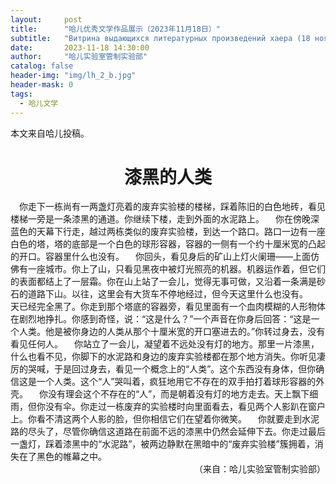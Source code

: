 ```yaml
---
layout:     post
title:      "哈儿优秀文学作品展示（2023年11月18日）"
subtitle:   "Витрина выдающихся литературных произведений хаера (18 ноября 2023 г.)"
date:       2023-11-18 14:30:00
author:     "哈儿实验室管制实验部"
catalog: false
header-img: "img/lh_2_b.jpg"
header-mask: 0
tags:
  - 哈儿文学
---
```


本文来自哈儿投稿。
<div style="text-align: center"><h1>漆黑的人类</h1></div>
&ensp;&ensp;你走下一栋尚有一两盏灯亮着的废弃实验楼的楼梯，踩着陈旧的白色地砖，看见楼梯一旁是一条漆黑的通道。你继续下楼，走到外面的水泥路上。  
&ensp;&ensp;你在傍晚深蓝色的天幕下行走，越过两栋类似的废弃实验楼，到达一个路口。路口一边有一座白色的塔，塔的底部是一个白色的球形容器，容器的一侧有一个约十厘米宽的凸起的开口。容器里什么也没有。  
&ensp;&ensp;你回头，看见身后的矿山上灯火阑珊——上面仿佛有一座城市。你上了山，只看见黑夜中被灯光照亮的机器。机器运作着，但它们的表面都结上了一层霜。你在山上站了一会儿，觉得无事可做，又沿着一条满是砂石的道路下山。以往，这里会有大货车不停地经过，但今天这里什么也没有。  
&ensp;&ensp;天已经完全黑了。你走到那个塔底的容器旁，看见里面有一个血肉模糊的人形物体在剧烈地挣扎。你感到奇怪，说：“这是什么？”一个声音在你身后回答：“这是一个人类。他是被你身边的人类从那个十厘米宽的开口塞进去的。”你转过身去，没有看见任何人。  
&ensp;&ensp;你站立了一会儿，凝望着不远处没有灯的地方。那里一片漆黑，什么也看不见，你脚下的水泥路和身边的废弃实验楼都在那个地方消失。你听见凄厉的哭喊，于是回过身去，看见一个概念上的“人类”。这个东西没有身体，但你确信这是一个人类。这个“人”哭叫着，疯狂地用它不存在的双手拍打着球形容器的外壳。  
&ensp;&ensp;你没有理会这个不存在的“人”，而是朝着没有灯的地方走去。天上飘下细雨，但你没有伞。你走过一栋废弃的实验楼时向里面看去，看见两个人影趴在窗户上。你看不清这两个人影的脸，但你相信它们在望着你微笑。  
&ensp;&ensp;你就要走到水泥路的尽头了，尽管你确信这道路在前面不远的漆黑中仍然会延伸下去。你走过最后一盏灯，踩着漆黑中的“水泥路”，被两边静默在黑暗中的“废弃实验楼”簇拥着，消失在了黑色的帷幕之中。
<div style="text-align: right">（来自：哈儿实验室管制实验部）</div>